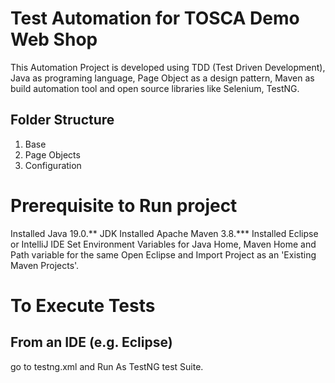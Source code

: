 <h1>Test Automation for TOSCA Demo Web Shop</h1>
This Automation Project is developed using TDD (Test Driven Development), Java as programing language, Page Object as a design pattern, Maven as build automation tool and open source libraries like Selenium, TestNG.
<h2>Folder Structure</h2>
<ol>
	<li>Base</li>
	<li>Page Objects</li>
	<li>Configuration</li>
</ol>
<h1>Prerequisite to Run project</h1>
Installed Java 19.0.** JDK
Installed Apache Maven 3.8.***
Installed Eclipse or IntelliJ IDE
Set Environment Variables for Java Home, Maven Home and Path variable for the same
Open Eclipse and Import Project as an 'Existing Maven Projects'.

<h1>To Execute Tests </h1>
<h2>From an IDE (e.g. Eclipse)</h2>
go to testng.xml and Run As TestNG test Suite.
